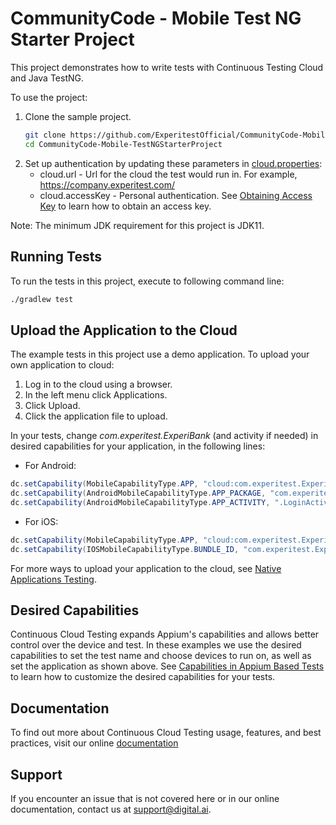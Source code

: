 # CommunityCode - Mobile Test NG Starter Project
This project demonstrates how to write tests with Continuous Testing Cloud and Java TestNG.

To use the project:
1. Clone the sample project.
    ```bash
    git clone https://github.com/ExperitestOfficial/CommunityCode-Mobile-TestNGStarterProject
    cd CommunityCode-Mobile-TestNGStarterProject
    ```
1. Set up authentication by updating these parameters in [cloud.properties](cloud.properties):
   * cloud.url - Url for the cloud the test would run in. For example, https://company.experitest.com/
   * cloud.accessKey -  Personal authentication. See [Obtaining Access Key](https://docs.experitest.com/pages/viewpage.action?pageId=52593435) to learn how to obtain an access key.

Note: The minimum JDK requirement for this project is JDK11.

## Running Tests

To run the tests in this project, execute to following command line: 

```bash
./gradlew test
```

## Upload the Application to the Cloud

The example tests in this project use a demo application.
To upload your own application to cloud:
1. Log in to the cloud using a browser.
2. In the left menu click Applications.
3. Click Upload.
4. Click the application file to upload.

In your tests, change *com.experitest.ExperiBank* (and activity if needed) in desired capabilities for your application, in the following lines:

* For Android:
```java
dc.setCapability(MobileCapabilityType.APP, "cloud:com.experitest.ExperiBank/.LoginActivity");
dc.setCapability(AndroidMobileCapabilityType.APP_PACKAGE, "com.experitest.ExperiBank");
dc.setCapability(AndroidMobileCapabilityType.APP_ACTIVITY, ".LoginActivity");
```
* For iOS:
```java
dc.setCapability(MobileCapabilityType.APP, "cloud:com.experitest.ExperiBank");
dc.setCapability(IOSMobileCapabilityType.BUNDLE_ID, "com.experitest.ExperiBank");
```
For more ways to upload your application to the cloud, see [Native Applications Testing](https://docs.experitest.com/display/TE/Native+Applications+Testing).

## Desired Capabilities

Continuous Cloud Testing expands Appium's capabilities and allows better control over the device and test.
In these examples we use the desired capabilities to set the test name and choose devices to run on, as well as set the application as shown above.
See [Capabilities in Appium Based Tests](https://docs.experitest.com/display/TE/Capabilties+in+Appium+Based+Tests) to learn how to customize the desired capabilities for your tests.

## Documentation
To find out more about Continuous Cloud Testing usage, features, and best practices, visit our online [documentation](https://docs.experitest.com/display/TE/Test+Execution+Home) 

## Support
If you encounter an issue that is not covered here or in our online documentation, contact us at [support@digital.ai](mailto:support@digital.ai).
